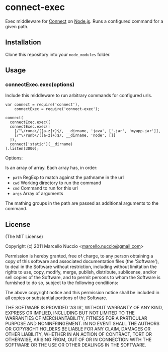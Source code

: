 # connect-exec

Exec middleware for [Connect](http://senchalabs.github.com/connect/) on [Node.js](http://nodejs.org). Runs a configured command for a given path.


## Installation

Clone this repository into your `node_modules` folder.


## Usage

### connectExec.exec(options)

Include this middleware to run arbitrary commands for configured urls.

    var connect = require('connect'),
        connectExec = require('connect-exec');
    
    connect(
      connectExec.exec([
      connectExec.exec([
        [/^\/runa\/([a-z]+)$/, __dirname, 'java', ['-jar', 'myapp.jar']],
        [/^\/runb\/([a-z]+)$/, __dirname, 'node', []]
      ]),
      connect['static'](__dirname)
    ).listen(3000);

Options:

Is an array of array. Each array has, in order: 
 - `path`  RegExp to match against the pathname in the url
 - `cwd`   Working directory to run the command
 - `cmd`   Command to run for this url
 - `args`  Array of arguments

The mathing groups in the path are passed as additional arguments to the command.

## License

(The MIT License)

Copyright (c) 2011 Marcello Nuccio &lt;marcello.nuccio@gmail.com&gt;

Permission is hereby granted, free of charge, to any person obtaining
a copy of this software and associated documentation files (the
'Software'), to deal in the Software without restriction, including
without limitation the rights to use, copy, modify, merge, publish,
distribute, sublicense, and/or sell copies of the Software, and to
permit persons to whom the Software is furnished to do so, subject to
the following conditions:

The above copyright notice and this permission notice shall be
included in all copies or substantial portions of the Software.

THE SOFTWARE IS PROVIDED 'AS IS', WITHOUT WARRANTY OF ANY KIND,
EXPRESS OR IMPLIED, INCLUDING BUT NOT LIMITED TO THE WARRANTIES OF
MERCHANTABILITY, FITNESS FOR A PARTICULAR PURPOSE AND NONINFRINGEMENT.
IN NO EVENT SHALL THE AUTHORS OR COPYRIGHT HOLDERS BE LIABLE FOR ANY
CLAIM, DAMAGES OR OTHER LIABILITY, WHETHER IN AN ACTION OF CONTRACT,
TORT OR OTHERWISE, ARISING FROM, OUT OF OR IN CONNECTION WITH THE
SOFTWARE OR THE USE OR OTHER DEALINGS IN THE SOFTWARE.
